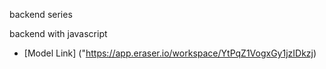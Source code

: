backend series

backend with javascript
- [Model Link] ("https://app.eraser.io/workspace/YtPqZ1VogxGy1jzIDkzj)